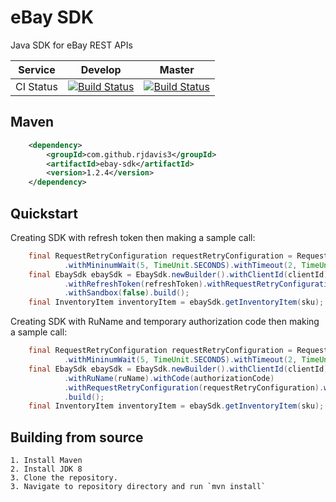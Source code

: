 # eBay SDK

Java SDK for eBay REST APIs

| Service   | Develop | Master |
|-----------|---------|--------|
| CI Status | [![Build Status](https://travis-ci.org/rjdavis3/ebay-sdk.svg?branch=develop)](https://travis-ci.org/rjdavis3/ebay-sdk) | [![Build Status](https://travis-ci.org/rjdavis3/ebay-sdk.svg?branch=master)](https://travis-ci.org/rjdavis3/ebay-sdk) |

## Maven
```xml
	<dependency>
	    <groupId>com.github.rjdavis3</groupId>
	    <artifactId>ebay-sdk</artifactId>
	    <version>1.2.4</version>
	</dependency>
```

## Quickstart
Creating SDK with refresh token then making a sample call:

```java
	final RequestRetryConfiguration requestRetryConfiguration = RequestRetryConfiguration.newBuilder()
			.withMininumWait(5, TimeUnit.SECONDS).withTimeout(2, TimeUnit.MINUTES).build();
	final EbaySdk ebaySdk = EbaySdk.newBuilder().withClientId(clientId).withClientSecret(clientSecret)
			.withRefreshToken(refreshToken).withRequestRetryConfiguration(requestRetryConfiguration)
			.withSandbox(false).build();
	final InventoryItem inventoryItem = ebaySdk.getInventoryItem(sku);
```

Creating SDK with RuName and temporary authorization code then making a sample call:

```java
	final RequestRetryConfiguration requestRetryConfiguration = RequestRetryConfiguration.newBuilder()
			.withMininumWait(5, TimeUnit.SECONDS).withTimeout(2, TimeUnit.MINUTES).build();
	final EbaySdk ebaySdk = EbaySdk.newBuilder().withClientId(clientId).withClientSecret(clientSecret)
			.withRuName(ruName).withCode(authorizationCode)
			.withRequestRetryConfiguration(requestRetryConfiguration).withSandbox(false)
			.build();
	final InventoryItem inventoryItem = ebaySdk.getInventoryItem(sku);
```

## Building from source

	1. Install Maven
	2. Install JDK 8
	3. Clone the repository.
	3. Navigate to repository directory and run `mvn install`

